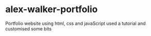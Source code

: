 # alex-walker-portfolio
Portfolio website using html, css and javaScript
used a tutorial and customised some bits

